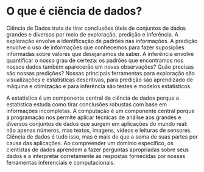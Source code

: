 O que é ciência de dados?
====================

Ciência de Dados trata de tirar conclusões úteis de conjuntos de dados grandes e diversos por meio de exploração, predição e inferência. A exploração envolve a identificação de padrões nas informações. A predição envolve o uso de informações que conhecemos para fazer suposições informadas sobre valores que desejaríamos de saber. A inferência envolve quantificar o nosso grau de certeza: os padrões que encontramos nos nossos dados também aparecerão em novas observações? Quão precisas são nossas predições? Nossas principais ferramentas para exploração são visualizações e estatísticas descritivas, para predição são aprendizado de máquina e otimização e para inferência são testes e modelos estatísticos.

A estatística é um componente central da ciência de dados porque a estatística estuda como tirar conclusões robustas com base em informações incompletas. A computação é um componente central porque a programação nos permite aplicar técnicas de análise aos grandes e diversos conjuntos de dados que surgem em aplicações do mundo real: não apenas números, mas textos, imagens, vídeos e leituras de sensores. Ciência de dados é tudo isso, mas é mais do que a soma de suas partes por causa das aplicações. Ao compreender um domínio específico, os cientistas de dados aprendem a fazer perguntas apropriadas sobre seus dados e a interpretar corretamente as respostas fornecidas por nossas ferramentas inferenciais e computacionais.
